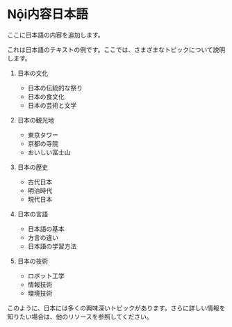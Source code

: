 # Nội内容日本語

ここに日本語の内容を追加します。

これは日本語のテキストの例です。ここでは、さまざまなトピックについて説明します。

1. 日本の文化
   - 日本の伝統的な祭り
   - 日本の食文化
   - 日本の芸術と文学

2. 日本の観光地
   - 東京タワー
   - 京都の寺院
   - おいしい富士山

3. 日本の歴史
   - 古代日本
   - 明治時代
   - 現代日本

4. 日本の言語
   - 日本語の基本
   - 方言の違い
   - 日本語の学習方法

5. 日本の技術
   - ロボット工学
   - 情報技術
   - 環境技術

このように、日本には多くの興味深いトピックがあります。さらに詳しい情報を知りたい場合は、他のリソースを参照してください。
